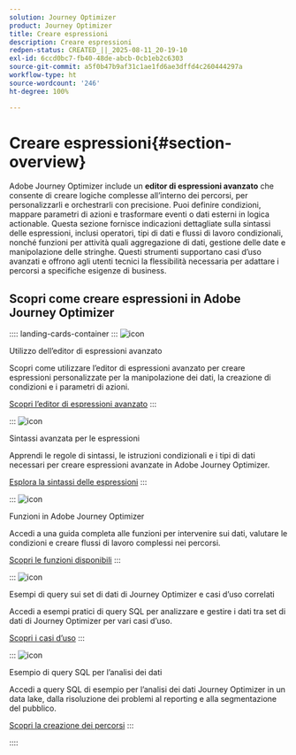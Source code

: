 ```yaml
---
solution: Journey Optimizer
product: Journey Optimizer
title: Creare espressioni
description: Creare espressioni
redpen-status: CREATED_||_2025-08-11_20-19-10
exl-id: 6ccd0bc7-fb40-48de-abcb-0cb1eb2c6303
source-git-commit: a5f0b47b9af31c1ae1fd6ae3dffd4c260444297a
workflow-type: ht
source-wordcount: '246'
ht-degree: 100%

---
```


# Creare espressioni{#section-overview}

Adobe Journey Optimizer include un **editor di espressioni avanzato** che consente di creare logiche complesse all’interno dei percorsi, per personalizzarli e orchestrarli con precisione. Puoi definire condizioni, mappare parametri di azioni e trasformare eventi o dati esterni in logica actionable. Questa sezione fornisce indicazioni dettagliate sulla sintassi delle espressioni, inclusi operatori, tipi di dati e flussi di lavoro condizionali, nonché funzioni per attività quali aggregazione di dati, gestione delle date e manipolazione delle stringhe. Questi strumenti supportano casi d’uso avanzati e offrono agli utenti tecnici la flessibilità necessaria per adattare i percorsi a specifiche esigenze di business.

## Scopri come creare espressioni in Adobe Journey Optimizer

:::: landing-cards-container
:::
![icon](https://cdn.experienceleague.adobe.com/icons/screwdriver-wrench.svg?lang=it)

Utilizzo dell’editor di espressioni avanzato

Scopri come utilizzare l’editor di espressioni avanzato per creare espressioni personalizzate per la manipolazione dei dati, la creazione di condizioni e i parametri di azioni.

[Scopri l’editor di espressioni avanzato](../using/building-journeys/expression/expressionadvanced.md)
:::

:::
![icon](https://cdn.experienceleague.adobe.com/icons/code-branch.svg?lang=it)

Sintassi avanzata per le espressioni

Apprendi le regole di sintassi, le istruzioni condizionali e i tipi di dati necessari per creare espressioni avanzate in Adobe Journey Optimizer.

[Esplora la sintassi delle espressioni](syntax-landing-page.md)
:::

:::
![icon](https://cdn.experienceleague.adobe.com/icons/puzzle-piece.svg?lang=it)

Funzioni in Adobe Journey Optimizer

Accedi a una guida completa alle funzioni per intervenire sui dati, valutare le condizioni e creare flussi di lavoro complessi nei percorsi.

[Scopri le funzioni disponibili](main-functions-journey-landing-page.md)
:::


:::
![icon](https://cdn.experienceleague.adobe.com/icons/bullseye.svg?lang=it)

Esempi di query sui set di dati di Journey Optimizer e casi d’uso correlati

Accedi a esempi pratici di query SQL per analizzare e gestire i dati tra set di dati di Journey Optimizer per vari casi d’uso.

[Scopri i casi d’uso](../using/data/datasets-query-examples.md)
:::

:::
![icon](https://cdn.experienceleague.adobe.com/icons/list-check.svg?lang=it)

Esempio di query SQL per l’analisi dei dati

Accedi a query SQL di esempio per l’analisi dei dati Journey Optimizer in un data lake, dalla risoluzione dei problemi al reporting e alla segmentazione del pubblico.

[Scopri la creazione dei percorsi](../using/reports/query-examples.md)
:::


::::
